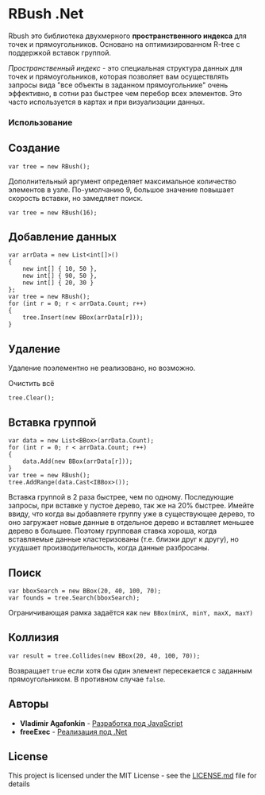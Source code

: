 # RBush .Net

Rbush это библиотека двухмерного **пространственного индекса** для точек и прямоугольников. Основано на оптимизированном R-tree с поддержкой вставок группой.

*Пространственный индекс* - это специальная структура данных для точек и прямоугольников, которая позволяет вам осуществлять запросы вида "все объекты в заданном прямоугольнике" очень эффективно, в сотни раз быстрее чем перебор всех элементов. Это часто используется в картах и при визуализации данных.

### Использование
## Создание

```
var tree = new RBush();
```
Дополнительный аргумент определяет максимальное количество элементов в узле. По-умолчанию 9, большое значение повышает скорость вставки, но замедляет поиск.
```
var tree = new RBush(16);
```
## Добавление данных
```
var arrData = new List<int[]>()
{
    new int[] { 10, 50 },
    new int[] { 90, 50 },
    new int[] { 20, 30 }
};
var tree = new RBush();
for (int r = 0; r < arrData.Count; r++)
{
    tree.Insert(new BBox(arrData[r]));
}
```
## Удаление
Удаление поэлементно не реализовано, но возможно.

Очистить всё
```
tree.Clear();
```
## Вставка группой
```
var data = new List<BBox>(arrData.Count);
for (int r = 0; r < arrData.Count; r++)
{
    data.Add(new BBox(arrData[r]));
}
var tree = new RBush();
tree.AddRange(data.Cast<IBBox>());
```
Вставка группой в 2 раза быстрее, чем по одному. Последующие запросы, при вставке у пустое дерево, так же на 20% быстрее.
Имейте ввиду, что когда вы добавляете группу уже в существующее дерево, то оно загружает новые данные в отдельное дерево и вставляет меньшее дерево в большее. Поэтому групповая ставка хороша, когда вставляемые данные кластеризованы (т.е. близки друг к другу), но ухудшает производительность, когда данные разбросаны.
## Поиск
```
var bboxSearch = new BBox(20, 40, 100, 70);
var founds = tree.Search(bboxSearch);
```
Ограничивающая рамка задаётся как ```new BBox(minX, minY, maxX, maxY)```
## Коллизия
```
var result = tree.Collides(new BBox(20, 40, 100, 70));
```
Возвращает ```true``` если хотя бы один элемент пересекается с заданным прямоугольником. В противном случае ```false```.
## Авторы

* **Vladimir Agafonkin** - [Разработка под JavaScript](https://github.com/mourner/rbush)
* **freeExec** - [Реализация под .Net](https://github.com/freeExec/rbush.net)


## License

This project is licensed under the MIT License - see the [LICENSE.md](https://github.com/freeExec/rbush.net/blob/master/MIT-LICENSE) file for details
